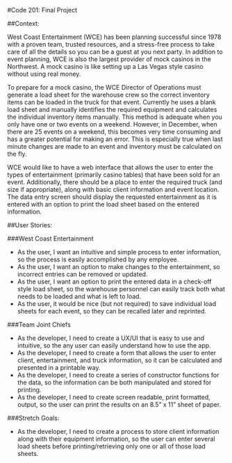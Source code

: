 #Code 201: Final Project

##Context:

West Coast Entertainment (WCE) has been planning successful since 1978 with a proven team, trusted resources, and a stress-free process to take care of all the details so you can be a guest at you next party.  In addition to event planning, WCE is also the largest provider of mock casinos in the Northwest.  A mock casino is like setting up a Las Vegas style casino without using real money.

To prepare for a mock casino, the WCE Director of Operations must generate a load sheet for the warehouse crew so the correct inventory items can be loaded in the truck for that event.  Currently he uses a blank load sheet and manually identifies the required equipment and calculates the individual inventory items manually.  This method is adequate when you only have one or two events on a weekend.  However, in December, when there are 25 events on a weekend, this becomes very time consuming and has a greater potential for making an error.  This is especially true when last minute changes are made to an event and inventory must be calculated on the fly.  

WCE would like to have a web interface that allows the user to enter the types of entertainment (primarily casino tables) that have been sold for an event.  Additionally, there should be a place to enter the required truck (and size if appropriate), along with basic client information and event location.  The data entry screen should display the requested entertainment as it is entered with an option to print the load sheet based on the entered information.

##User Stories:

###West Coast Entertainment

-	As the user, I want an intuitive and simple process to enter information, so the process is easily accomplished by any employee.
-	As the user, I want an option to make changes to the entertainment, so incorrect entries can be removed or updated.
-	As the user, I want an option to print the entered data in a check-off style load sheet, so the warehouse personnel can easily track both what needs to be loaded and what is left to load.
-	As the user, it would be nice (but not required) to save individual load sheets for each event, so they can be recalled later and reprinted.

###Team Joint Chiefs

-	As the developer, I need to create a UX/UI that is easy to use and intuitive, so the any user can easily understand how to use the app.
-	As the developer, I need to create a form that allows the user to enter client, entertainment, and truck information, so it can be calculated and presented in a printable way.
-	As the developer, I need to create a series of constructor functions for the data, so the information can be both manipulated and stored for printing.
-	As the developer, I need to create screen readable, print formatted, output, so the user can print the results on an 8.5” x 11” sheet of paper.

###Stretch Goals:

-	As the developer, I need to create a process to store client information along with their equipment information, so the user can enter several load sheets before printing/retrieving only one or all of those load sheets.

